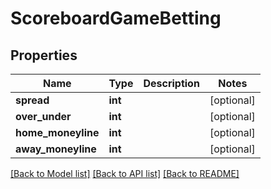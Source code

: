 # ScoreboardGameBetting

## Properties
Name | Type | Description | Notes
------------ | ------------- | ------------- | -------------
**spread** | **int** |  | [optional] 
**over_under** | **int** |  | [optional] 
**home_moneyline** | **int** |  | [optional] 
**away_moneyline** | **int** |  | [optional] 

[[Back to Model list]](../README.md#documentation-for-models) [[Back to API list]](../README.md#documentation-for-api-endpoints) [[Back to README]](../README.md)


